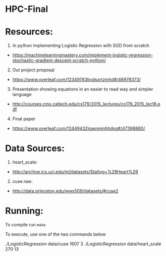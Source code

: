 # HPC-Final


# Resources:

1. In python implementing Logistic Regression with SGD from scratch
  * https://machinelearningmastery.com/implement-logistic-regression-stochastic-gradient-descent-scratch-python/
2. Out project proposal
  * https://www.overleaf.com/12349783bydsxrtzjnhd#/46978373/
3. Presentation showing equations in an easier to read way and simpler language
  * http://courses.cms.caltech.edu/cs179/2015_lectures/cs179_2015_lec16.pdf
4. Final paper
  * https://www.overleaf.com/12449432jgwnmjnhhdsg#/47398880/


# Data Sources:

1. heart_scale:
  * http://archive.ics.uci.edu/ml/datasets/Statlog+%28Heart%29
2. cuse.raw:
  * http://data.princeton.edu/wws509/datasets/#cuse2

# Running:
To compile run `make`

To execute, use one of the two commands below

./LogisticRegression data/cuse 1607 3
./LogisticRegression data/heart_scale 270 13
